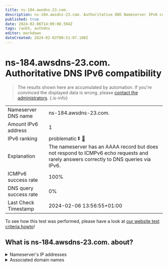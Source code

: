 ```yaml
---
title: ns-184.awsdns-23.com.
description: ns-184.awsdns-23.com. Authoritative DNS Nameserver IPv6 compatibility
published: true
date: 2024-02-06T14:09:08.594Z
tags: rank5, authdns
editor: markdown
dateCreated: 2024-02-03T00:51:07.100Z
---
```


# ns-184.awsdns-23.com. Authoritative DNS IPv6 compatibility

> The results shown here are accumulated by automation. If you're convinced the displayed data is wrong, please [contact the administrators](/howto/chat). 
{.is-info}




|   |   |
| - | - |
| Nameserver DNS name | ns-184.awsdns-23.com.
| Amount IPv6 address | 1
| IPv6 ranking | problematic :arrow_double_down: [🔗](/howto/ranking) |
| Explanation | The nameserver has an AAAA record but does not respond to ICMPv6 echo requests and rarely answers correctly to DNS queries via IPv6. |
| ICMPv6 success rate | 100%|
| DNS query success rate | 0% |
| Last Check Timestamp | 2024-02-06 13:56:55+01:00 |

To see how this test was performed, please have a look at [our website test criteria howto](/howto/testcriteria/authdns)!


## What is ns-184.awsdns-23.com. about?




<details>
<summary>Nameserver's IP addresses</summary>

2600:9000:5300:b800::1

</details>



<details>
<summary>Associated domain names</summary>

www.ign.com

</details>

